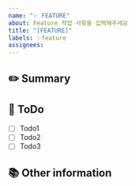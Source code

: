 ```yaml
---
name: "✨ FEATURE"
about: Feature 작업 사항을 입력해주세요
title: "[FEATURE]"
labels: ✨feature
assignees: 
---
```


## ✏️ Summary
<!-- 어떤 작업을 할 것인지 간략하게 적어주세요 -->

## 📝 ToDo
<!-- 해야 하는 작업을 적어주세요 -->
- [ ] Todo1
- [ ] Todo2
- [ ] Todo3

## 📚 Other information
<!-- 참고할 사항이 있다면 적어주세요 -->